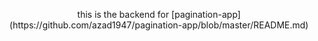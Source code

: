  <p align='center'> this is the backend for [pagination-app](https://github.com/azad1947/pagination-app/blob/master/README.md)
